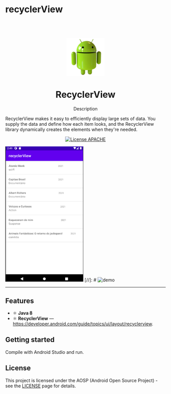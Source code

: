 # recyclerView


<h1 align="center">
<br>
  <img src="imagens/android_logo_PNG27.png" alt="Android Logo" width="120">
<br>
<br>
RecyclerView
</h1>

<p align="center">Description</p>

RecyclerView makes it easy to efficiently display large sets of data. You supply the data and define how each item looks, and the RecyclerView library dynamically creates the elements when they're needed.

<p align="center">
  <a href="http://www.apache.org/licenses/LICENSE-2.0">
    <img  src="http://www.apache.org/img/ASF20thAnniversary.jpg" alt="License APACHE" height="25">
  </a>
</p>

[//]: # (Add your gifs/images here:)
<div>
  <img src="imagens/recyclerView.png" alt="screen" height="425">
  [//]: # <img src="IMAGE_2_URL" alt="demo" height="425">
</div>

<hr />


## Features
[//]: # (Add the features of your project here:)


- ⚛️ **Java 8**
- ⚛️ **RecyclerView** — https://developer.android.com/guide/topics/ui/layout/recyclerview.

## Getting started

Compile with Android Studio and run.


## License

This project is licensed under the AOSP (Android Open Source Project) - see the [LICENSE](http://www.apache.org/licenses/LICENSE-2.0) page for details.
